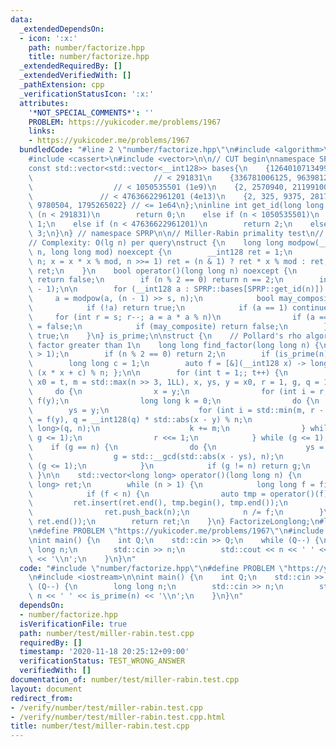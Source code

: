 ```yaml
---
data:
  _extendedDependsOn:
  - icon: ':x:'
    path: number/factorize.hpp
    title: number/factorize.hpp
  _extendedRequiredBy: []
  _extendedVerifiedWith: []
  _pathExtension: cpp
  _verificationStatusIcon: ':x:'
  attributes:
    '*NOT_SPECIAL_COMMENTS*': ''
    PROBLEM: https://yukicoder.me/problems/1967
    links:
    - https://yukicoder.me/problems/1967
  bundledCode: "#line 2 \"number/factorize.hpp\"\n#include <algorithm>\n#include <array>\n\
    #include <cassert>\n#include <vector>\n\n// CUT begin\nnamespace SPRP {\n// <http://miller-rabin.appspot.com/>\n\
    const std::vector<std::vector<__int128>> bases{\n    {126401071349994536},   \
    \                           // < 291831\n    {336781006125, 9639812373923155},\
    \                  // < 1050535501 (1e9)\n    {2, 2570940, 211991001, 3749873356},\
    \               // < 47636622961201 (4e13)\n    {2, 325, 9375, 28178, 450775,\
    \ 9780504, 1795265022} // <= 1e64\n};\ninline int get_id(long long n) {\n    if\
    \ (n < 291831)\n        return 0;\n    else if (n < 1050535501)\n        return\
    \ 1;\n    else if (n < 47636622961201)\n        return 2;\n    else\n        return\
    \ 3;\n}\n} // namespace SPRP\n\n// Miller-Rabin primality test\n// <https://ja.wikipedia.org/wiki/%E3%83%9F%E3%83%A9%E3%83%BC%E2%80%93%E3%83%A9%E3%83%93%E3%83%B3%E7%B4%A0%E6%95%B0%E5%88%A4%E5%AE%9A%E6%B3%95>\n\
    // Complexity: O(lg n) per query\nstruct {\n    long long modpow(__int128 x, __int128\
    \ n, long long mod) noexcept {\n        __int128 ret = 1;\n        for (x %= mod;\
    \ n; x = x * x % mod, n >>= 1) ret = (n & 1) ? ret * x % mod : ret;\n        return\
    \ ret;\n    }\n    bool operator()(long long n) noexcept {\n        if (n < 2)\
    \ return false;\n        if (n % 2 == 0) return n == 2;\n        int s = __builtin_ctzll(n\
    \ - 1);\n\n        for (__int128 a : SPRP::bases[SPRP::get_id(n)]) {\n       \
    \     a = modpow(a, (n - 1) >> s, n);\n            bool may_composite = true;\n\
    \            if (!a) return true;\n            if (a == 1) continue;\n       \
    \     for (int r = s; r--; a = a * a % n)\n                if (a == n - 1) may_composite\
    \ = false;\n            if (may_composite) return false;\n        }\n        return\
    \ true;\n    }\n} is_prime;\n\nstruct {\n    // Pollard's rho algorithm: find\
    \ factor greater than 1\n    long long find_factor(long long n) {\n        assert(n\
    \ > 1);\n        if (n % 2 == 0) return 2;\n        if (is_prime(n)) return n;\n\
    \        long long c = 1;\n        auto f = [&](__int128 x) -> long long { return\
    \ (x * x + c) % n; };\n\n        for (int t = 1;; t++) {\n            long long\
    \ x0 = t, m = std::max(n >> 3, 1LL), x, ys, y = x0, r = 1, g, q = 1;\n       \
    \     do {\n                x = y;\n                for (int i = r; i--;) y =\
    \ f(y);\n                long long k = 0;\n                do {\n            \
    \        ys = y;\n                    for (int i = std::min(m, r - k); i--;) y\
    \ = f(y), q = __int128(q) * std::abs(x - y) % n;\n                    g = std::__gcd<long\
    \ long>(q, n);\n                    k += m;\n                } while (k < r and\
    \ g <= 1);\n                r <<= 1;\n            } while (g <= 1);\n        \
    \    if (g == n) {\n                do {\n                    ys = f(ys);\n  \
    \                  g = std::__gcd(std::abs(x - ys), n);\n                } while\
    \ (g <= 1);\n            }\n            if (g != n) return g;\n        }\n   \
    \ }\n\n    std::vector<long long> operator()(long long n) {\n        std::vector<long\
    \ long> ret;\n        while (n > 1) {\n            long long f = find_factor(n);\n\
    \            if (f < n) {\n                auto tmp = operator()(f);\n       \
    \         ret.insert(ret.end(), tmp.begin(), tmp.end());\n            } else\n\
    \                ret.push_back(n);\n            n /= f;\n        }\n        std::sort(ret.begin(),\
    \ ret.end());\n        return ret;\n    }\n} FactorizeLonglong;\n#line 2 \"number/test/miller-rabin.test.cpp\"\
    \n#define PROBLEM \"https://yukicoder.me/problems/1967\"\n#include <iostream>\n\
    \nint main() {\n    int Q;\n    std::cin >> Q;\n    while (Q--) {\n        long\
    \ long n;\n        std::cin >> n;\n        std::cout << n << ' ' << is_prime(n)\
    \ << '\\n';\n    }\n}\n"
  code: "#include \"number/factorize.hpp\"\n#define PROBLEM \"https://yukicoder.me/problems/1967\"\
    \n#include <iostream>\n\nint main() {\n    int Q;\n    std::cin >> Q;\n    while\
    \ (Q--) {\n        long long n;\n        std::cin >> n;\n        std::cout <<\
    \ n << ' ' << is_prime(n) << '\\n';\n    }\n}\n"
  dependsOn:
  - number/factorize.hpp
  isVerificationFile: true
  path: number/test/miller-rabin.test.cpp
  requiredBy: []
  timestamp: '2020-11-18 20:25:12+09:00'
  verificationStatus: TEST_WRONG_ANSWER
  verifiedWith: []
documentation_of: number/test/miller-rabin.test.cpp
layout: document
redirect_from:
- /verify/number/test/miller-rabin.test.cpp
- /verify/number/test/miller-rabin.test.cpp.html
title: number/test/miller-rabin.test.cpp
---
```

